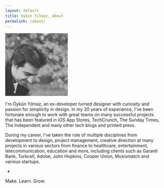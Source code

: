 ```yaml
---
layout: default
title: Oykun Yilmaz, About
permalink: /about/
---
```


<img src="/assets/oykun.jpg" width="200px"> 


I'm Öykün Yılmaz, an ex-developer turned designer with curiosity and passion for simplicity in design. In my 20 years of experience, I've been fortunate enough to work with great teams on many successful projects that has been featured in iOS App Stores, TechCrunch, The Sunday Times, The Independent and many other tech blogs and printed press.   

During my career, I've taken the role of multiple disciplines from development to design, project management, creative direction at many projects in various sectors from finance to healthcare, entertainment, telecommunication, education and more, including clients such as Garanti Bank, Turkcell, Adobe, John Hopkins, Cooper Union, Musixmatch and various startups.   

-

Make. Learn. Grow. 